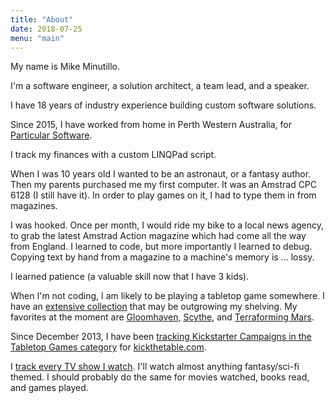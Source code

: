 ```yaml
---
title: "About"
date: 2018-07-25
menu: "main"
---
```


My name is Mike Minutillo.

I'm a software engineer, a solution architect, a team lead, and a speaker.


I have 18 years of industry experience building custom software solutions.

Since 2015, I have worked from home in Perth Western Australia, for [Particular Software](https://particular.net).

I track my finances with a custom LINQPad script.

When I was 10 years old I wanted to be an astronaut, or a fantasy author. Then my parents purchased me my first computer. It was an Amstrad CPC 6128 (I still have it). In order to play games on it, I had to type them in from magazines.

I was hooked. Once per month, I would ride my bike to a local news agency, to grab the latest Amstrad Action magazine which had come all the way from England. I learned to code, but more importantly I learned to debug. Copying text by hand from a magazine to a machine's memory is ... lossy. 

I learned patience (a valuable skill now that I have 3 kids).

When I'm not coding, I am likely to be playing a tabletop game somewhere. I have an [extensive collection](https://www.boardgamegeek.com/collection/user/codermike?gallery=large&rankobjecttype=subtype&rankobjectid=1&columns=title%7Cstatus%7Cversion%7Crating%7Cbggrating%7Cplays%7Ccomment%7Ccommands&geekranks=Board+Game+Rank&excludesubtype=boardgameexpansion&own=1&objecttype=thing&ff=1&subtype=boardgame) that may be outgrowing my shelving. My favorites at the moment are [Gloomhaven](https://www.boardgamegeek.com/boardgame/174430/gloomhaven), [Scythe](https://www.boardgamegeek.com/boardgame/169786/scythe), and [Terraforming Mars](https://www.boardgamegeek.com/boardgame/167791/terraforming-mars).

Since December 2013, I have been [tracking Kickstarter Campaigns in the Tabletop Games category](https://www.boardgamegeek.com/blog/3021) for [kickthetable.com](http://kickthetable.com).

I [track every TV show I watch](https://trakt.tv/users/codermike/history). I'll watch almost anything fantasy/sci-fi themed. I should probably do the same for movies watched, books read, and games played. 
